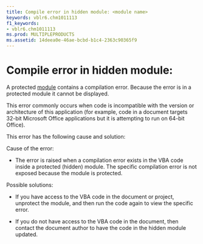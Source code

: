 ```yaml
---
title: Compile error in hidden module: <module name>
keywords: vblr6.chm1011113
f1_keywords:
- vblr6.chm1011113
ms.prod: MULTIPLEPRODUCTS
ms.assetid: 14deea0e-46ae-bcbd-b1c4-2363c90365f9
---
```



# Compile error in hidden module: <module name>

A protected [module](vbe-glossary.md) contains a compilation error. Because the error is in a protected module it cannot be displayed.

This error commonly occurs when code is incompatible with the version or architecture of this application (for example, code in a document targets 32-bit Microsoft Office applications but it is attempting to run on 64-bit Office).

 This error has the following cause and solution:

Cause of the error:


- The error is raised when a compilation error exists in the VBA code inside a protected (hidden) module. The specific compilation error is not exposed because the module is protected.
    

Possible solutions:

- If you have access to the VBA code in the document or project, unprotect the module, and then run the code again to view the specific error.
    
- If you do not have access to the VBA code in the document, then contact the document author to have the code in the hidden module updated.
    

